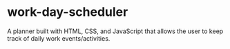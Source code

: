 # work-day-scheduler
A planner built with HTML, CSS, and JavaScript that allows the user to keep track of daily work events/activities.
